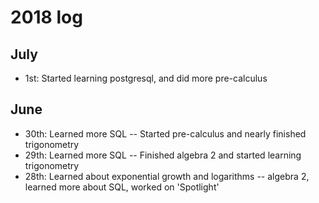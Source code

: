 # 2018 log

## July

- 1st: Started learning postgresql, and did more pre-calculus

## June 

- 30th: Learned more SQL -- Started pre-calculus and nearly finished trigonometry
- 29th: Learned more SQL -- Finished algebra 2 and started learning trigonometry
- 28th: Learned about exponential growth and logarithms -- algebra 2, learned more about SQL, worked on 'Spotlight'
